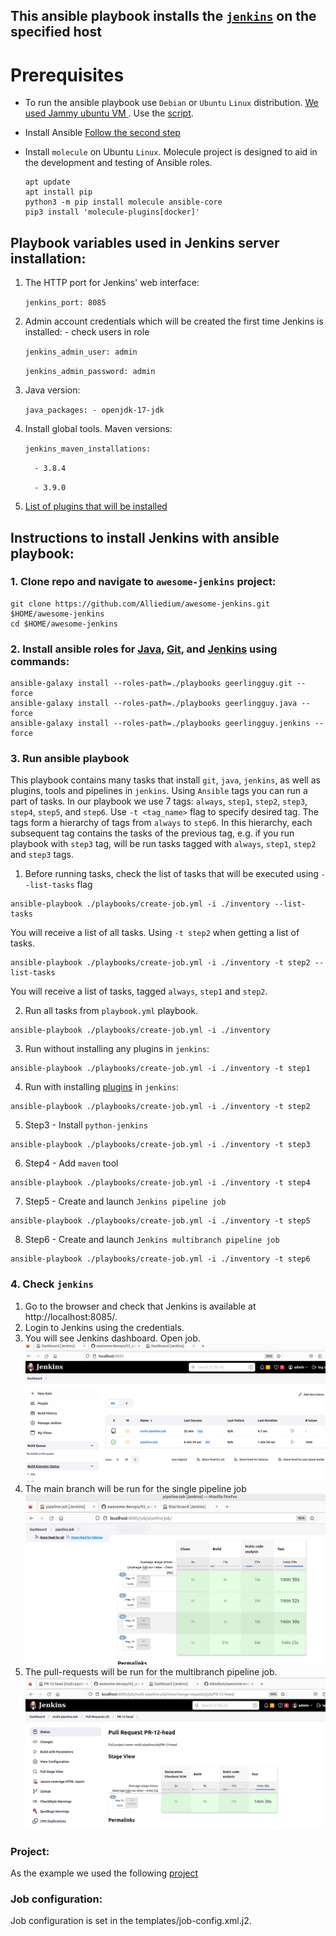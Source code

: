 ## This ansible playbook installs the [`jenkins`](https://www.jenkins.io/doc/) on the specified host ##

# Prerequisites
* To run the ansible playbook use `Debian` or `Ubuntu` `Linux` distribution. [We used Jammy ubuntu VM ](https://github.com/Alliedium/awesome-proxmox). Use the [script](https://github.com/Alliedium/awesome-proxmox/blob/main/vm-cloud-init-shell/.env.example).  
* Install Ansible [Follow the second step](https://github.com/Alliedium/awesome-ansible#setting-up-config-machine)
* Install `molecule` on Ubuntu `Linux`. Molecule project is designed to aid in the development and testing of Ansible roles.
  
   ```
   apt update
   apt install pip
   python3 -m pip install molecule ansible-core
   pip3 install 'molecule-plugins[docker]'
   ```

## Playbook variables used in Jenkins server installation:

1. The HTTP port for Jenkins' web interface:

   `jenkins_port: 8085`

2. Admin account credentials which will be created the first time Jenkins is installed: - check users in role

   `jenkins_admin_user: admin`

   `jenkins_admin_password: admin`

3. Java version:
   
   `java_packages: - openjdk-17-jdk`

4. Install global tools. Maven versions:
    
    `jenkins_maven_installations:`
    
    `  - 3.8.4`
    
    `  - 3.9.0`

5. [List of plugins that will be installed](ListofJenkinsPluginsToBeInstalled.md)

## Instructions to install Jenkins with ansible playbook:

### 1. Clone repo and navigate to `awesome-jenkins` project:

  ```
  git clone https://github.com/Alliedium/awesome-jenkins.git $HOME/awesome-jenkins
  cd $HOME/awesome-jenkins
  ```

### 2. Install ansible roles for [Java](https://github.com/geerlingguy/ansible-role-java/), [Git](https://github.com/geerlingguy/ansible-role-git/), and [Jenkins](https://github.com/geerlingguy/ansible-role-jenkins) using commands:
   
   ```
   ansible-galaxy install --roles-path=./playbooks geerlingguy.git --force
   ansible-galaxy install --roles-path=./playbooks geerlingguy.java --force
   ansible-galaxy install --roles-path=./playbooks geerlingguy.jenkins --force
   ```

### 3. Run ansible playbook 

  This playbook contains many tasks that install `git`, `java`, `jenkins`, as well as plugins, tools and pipelines in `jenkins`. Using `Ansible` tags you can run a part of tasks. In our playbook we use 7 tags: `always`, `step1`, `step2`, `step3`, `step4`, `step5`, and `step6`. Use `-t <tag_name>` flag to specify desired tag. The tags form a hierarchy of tags from `always` to `step6`. In this hierarchy, each subsequent tag contains the tasks of the previous tag, e.g. if you run playbook with `step3` tag, will be run tasks tagged with `always`, `step1`, `step2` and `step3` tags.

   1. Before running tasks, check the list of tasks that will be executed using `--list-tasks` flag
   
   ```
   ansible-playbook ./playbooks/create-job.yml -i ./inventory --list-tasks

   ```

   You will receive a list of all tasks. Using `-t step2` when getting a list of tasks.

   ```
   ansible-playbook ./playbooks/create-job.yml -i ./inventory -t step2 --list-tasks

   ```

   You will receive a list of tasks, tagged `always`, `step1` and `step2`.


   2. Run all tasks from `playbook.yml` playbook. 
   
   ```
   ansible-playbook ./playbooks/create-job.yml -i ./inventory
   ```
   3. Run without installing any plugins in `jenkins`:
   
   ```
   ansible-playbook ./playbooks/create-job.yml -i ./inventory -t step1
   ```

   4. Run with installing [plugins](ListofJenkinsPluginsToBeInstalled.md) in `jenkins`:
   
   ```
   ansible-playbook ./playbooks/create-job.yml -i ./inventory -t step2
   ```

   5. Step3 - Install `python-jenkins`
   
   ```
   ansible-playbook ./playbooks/create-job.yml -i ./inventory -t step3
   ```

   6. Step4 - Add  `maven` tool
   
   ```
   ansible-playbook ./playbooks/create-job.yml -i ./inventory -t step4
   ```

   7. Step5 - Create and launch  `Jenkins pipeline job`
   
   ```
   ansible-playbook ./playbooks/create-job.yml -i ./inventory -t step5
   ```
   
   8. Step6 - Create and launch  `Jenkins multibranch pipeline job`
   
   ```
   ansible-playbook ./playbooks/create-job.yml -i ./inventory -t step6
   ```

### 4. Check `jenkins`

1. Go to the browser and check that Jenkins is available at http://localhost:8085/.
2. Login to Jenkins using the credentials.
3. You will see Jenkins dashboard. Open job. ![jenkins_dashboard.png](./images/01jenkins_dashboard.png) 
4. The main branch will be run for the single pipeline job ![single_pipeline.png](./images/02jenkins_pipeline.png)
5. The pull-requests will be run for the multibranch pipeline job.![multibranch_pipeline.png](./images/03jenkins_mpipeline.png)

### Project:
   As the example we used the following [project](https://github.com/Alliedium/springboot-api-rest-example)

### Job configuration:
   Job configuration is set in the templates/job-config.xml.j2.
